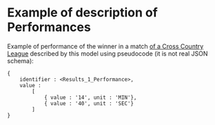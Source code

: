 # Example of description of Performances

Example of performance of the winner in a match [of a Cross Country League](http://surreyleague.org) described by this model using pseudocode (it is not real JSON schema):
````
{
    identifier : <Results_1_Performance>,
    value : 
        [ 
            { value : '14', unit : 'MIN'}, 
            { value : '40', unit : 'SEC'} 
        ]
}
````
